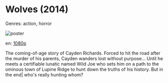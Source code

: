 # Wolves (2014)

Genres: action, horror

![poster](http://image.tmdb.org/t/p/w500/zzzqcN2fJp54zp7qXmwIWkmFuPu.jpg)

en:
  [1080p](magnet:?xt=urn:btih:05D5242659C482BF0AA647BF52A985904F4D4E87&tr=udp://glotorrents.pw:6969/announce&tr=udp://tracker.opentrackr.org:1337/announce&tr=udp://torrent.gresille.org:80/announce&tr=udp://tracker.openbittorrent.com:80&tr=udp://tracker.coppersurfer.tk:6969&tr=udp://tracker.leechers-paradise.org:6969&tr=udp://p4p.arenabg.ch:1337&tr=udp://tracker.internetwarriors.net:1337)
  


The coming-of-age story of Cayden Richards. Forced to hit the road after the murder of his parents, Cayden wanders lost without purpose... Until he meets a certifiable lunatic named Wild Joe who sets him on a path to the ominous town of Lupine Ridge to hunt down the truths of his history. But in the end| who's really hunting whom?